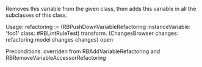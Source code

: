 Removes this variable from the given class, then adds this variable in all the subclasses of this class.

Usage:
refactoring := (RBPushDownVariableRefactoring 
		instanceVariable: 'foo1'
		class: #RBLintRuleTest)
		transform.
(ChangesBrowser changes: refactoring model changes changes) open

Preconditions:
overriden from RBAddVariableRefactoring and RBRemoveVariableAccessorRefactoring